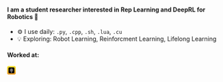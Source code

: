 #### I am a student researcher interested in Rep Learning and DeepRL for Robotics 🤖

- ⚙️ I use daily: `.py`, `.cpp`, `.sh`, `.lua`, `.cu`
- 💡 Exploring: Robot Learning, Reinforcment Learning, Lifelong Learning

#### Worked at:
<a href="https://roborisen.com/company/education.php">
  <img src="./assests/roborisen.png" alt="Pingpong Robotics" width="20" height="20">
</a>
